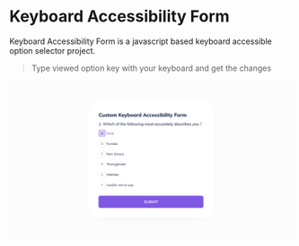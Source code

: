 # Keyboard Accessibility Form

Keyboard Accessibility Form is a javascript based keyboard accessible option selector project.

> Type viewed option key with your keyboard and get the changes

[![Keyboard Accessibility Form](./assets/images/github-preview.png?raw=true "Keyboard Accessibility Form")](https://keyboard-accessibility-form.netlify.app/)